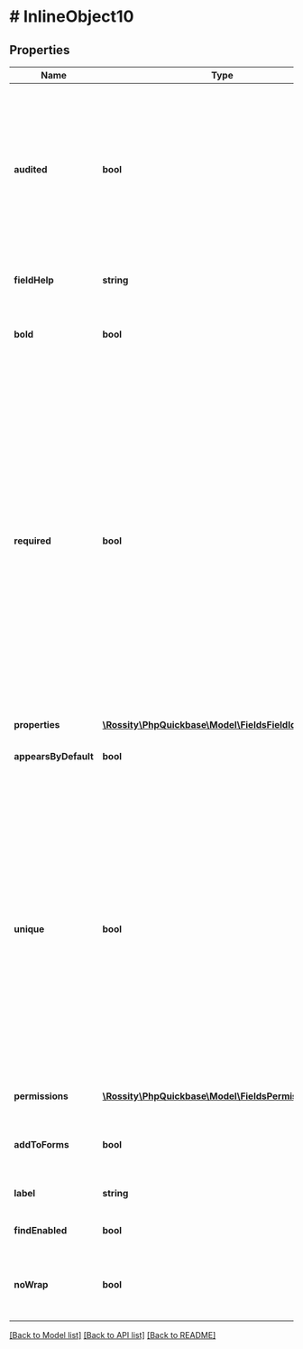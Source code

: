 # # InlineObject10

## Properties

Name | Type | Description | Notes
------------ | ------------- | ------------- | -------------
**audited** | **bool** | Indicates if the field is being tracked as part of Quick Base Audit Logs. You can only set this property to \&quot;true\&quot; if the app has audit logs enabled. See Enable data change logs under [Quick Base Audit Logs](https://help.quickbase.com/user-assistance/audit_logs.html). | [optional]
**fieldHelp** | **string** | The configured help text shown to users within the product. | [optional]
**bold** | **bool** | Indicates if the field is configured to display in bold in the product. | [optional]
**required** | **bool** | Indicates if the field is required (i.e. if every record must have a non-null value in this field). If you attempt to change a field from not-required to required, and the table currently contains records that have null values in that field, you will get an error indicating that there are null values of the field. In this case you need to find and update those records with null values of the field before changing the field to required. | [optional]
**properties** | [**\Rossity\PhpQuickbase\Model\FieldsFieldIdProperties**](FieldsFieldIdProperties.md) |  | [optional]
**appearsByDefault** | **bool** | Indicates if the field is marked as a default in reports. | [optional]
**unique** | **bool** | Indicates if every record in the table must contain a unique value of this field. If you attempt to change a field from not-unique to unique, and the table currently contains records with the same value of this field, you will get an error. In this case you need to find and update those records with duplicate values of the field before changing the field to unique. | [optional]
**permissions** | [**\Rossity\PhpQuickbase\Model\FieldsPermissions[]**](FieldsPermissions.md) | Field Permissions for different roles. | [optional]
**addToForms** | **bool** | Whether the field you are adding should appear on forms. | [optional]
**label** | **string** | The label (name) of the field. | [optional]
**findEnabled** | **bool** | Indicates if the field is marked as searchable. | [optional]
**noWrap** | **bool** | Indicates if the field is configured to not wrap when displayed in the product. | [optional]

[[Back to Model list]](../../README.md#models) [[Back to API list]](../../README.md#endpoints) [[Back to README]](../../README.md)
